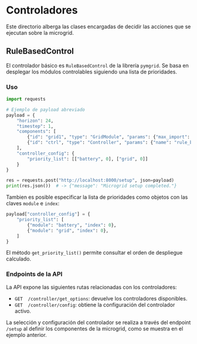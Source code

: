 # Controladores

Este directorio alberga las clases encargadas de decidir las acciones que se ejecutan sobre la microgrid.

## RuleBasedControl

El controlador básico es `RuleBasedControl` de la librería `pymgrid`. Se basa en desplegar los módulos controlables siguiendo una lista de prioridades.

### Uso

```python
import requests

# Ejemplo de payload abreviado
payload = {
    "horizon": 24,
    "timestep": 1,
    "components": [
        {"id": "grid1", "type": "GridModule", "params": {"max_import": 100}},
        {"id": "ctrl", "type": "Controller", "params": {"name": "rule_based"}},
    ],
    "controller_config": {
        "priority_list": [["battery", 0], ["grid", 0]]
    }
}

res = requests.post("http://localhost:8000/setup", json=payload)
print(res.json())  # -> {"message": "Microgrid setup completed."}
```

Tambien es posible especificar la lista de prioridades como objetos con las claves
`module` e `index`:

```python
payload["controller_config"] = {
    "priority_list": [
        {"module": "battery", "index": 0},
        {"module": "grid", "index": 0},
    ]
}
```

El método `get_priority_list()` permite consultar el orden de despliegue calculado.

### Endpoints de la API

La API expone las siguientes rutas relacionadas con los controladores:

- `GET  /controller/get_options`: devuelve los controladores disponibles.
- `GET  /controller/config`: obtiene la configuración del controlador activo.

La selección y configuración del controlador se realiza a través del endpoint `/setup` al definir los componentes de la microgrid, como se muestra en el ejemplo anterior.
